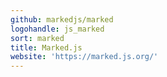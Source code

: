 ```yaml
---
github: markedjs/marked
logohandle: js_marked
sort: marked
title: Marked.js
website: 'https://marked.js.org/'
---
```

